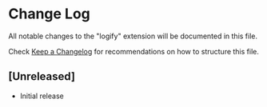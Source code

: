 # Change Log

All notable changes to the "logify" extension will be documented in this file.

Check [Keep a Changelog](http://keepachangelog.com/) for recommendations on how to structure this file.

## [Unreleased]

- Initial release